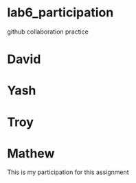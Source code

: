 # lab6_participation
github collaboration practice

# David

# Yash

# Troy

# Mathew
This is my participation for this assignment
